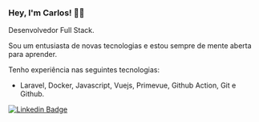### Hey, I'm Carlos! 👋🏾

Desenvolvedor Full Stack.

Sou um entusiasta de novas tecnologias e estou sempre de mente aberta para aprender. 

Tenho experiência nas seguintes tecnologias: 
  - Laravel, Docker, Javascript, Vuejs, Primevue, Github Action, Git e Github.

[![Linkedin Badge](https://img.shields.io/badge/-LinkedIn-blue?style=flat-square&logo=Linkedin&logoColor=white&link=https://www.linkedin.com/in/carlos-eduardo-alves-viana/)](https://www.linkedin.com/in/carlos-eduardo-alves-viana/)
